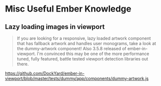 # Misc Useful Ember Knowledge

## Lazy loading images in viewport

> If you are looking for a responsive, lazy loaded artwork component that has fallback artwork and handles user monograms, take a look at the dummy-artwork component!  Also 3.5.8 released of ember-in-viewport.  I'm convinced this may be one of the more performance tuned, fully featured, battle tested viewport detection libraries out there.

https://github.com/DockYard/ember-in-viewport/blob/master/tests/dummy/app/components/dummy-artwork.js
